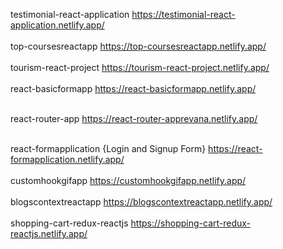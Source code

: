 testimonial-react-application  https://testimonial-react-application.netlify.app/  
<br/>
top-coursesreactapp  https://top-coursesreactapp.netlify.app/ 
<br/>
<br/>
tourism-react-project  https://tourism-react-project.netlify.app/ 
<br/>
<br/>
react-basicformapp https://react-basicformapp.netlify.app/
<br/>
<br/>

react-router-app https://react-router-apprevana.netlify.app/
<br/>
<br/>

react-formapplication {Login and Signup Form}  https://react-formapplication.netlify.app/ 
<br/>
<br/>
customhookgifapp  https://customhookgifapp.netlify.app/
<br/>
<br/>
blogscontextreactapp  https://blogscontextreactapp.netlify.app/
<br/>
<br/>
shopping-cart-redux-reactjs  https://shopping-cart-redux-reactjs.netlify.app/


